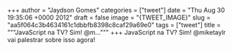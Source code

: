 
+++
author = "Jaydson Gomes"
categories = ["tweet"]
date = "Thu Aug 30 19:35:06 +0000 2012"
draft = false
image = "{TWEET_IMAGE}"
slug = "aa5f064c3b4634161c1dbbfb8398c8caf29a69e0"
tags = ["tweet"]
title = """JavaScript na TV? Sim! @m..."""
+++
JavaScript na TV? Sim! @miketaylr vai palestrar sobre isso agora!
